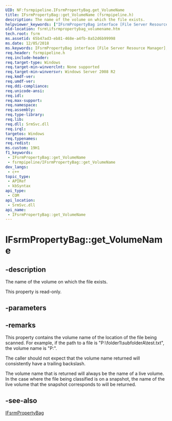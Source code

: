 ```yaml
---
UID: NF:fsrmpipeline.IFsrmPropertyBag.get_VolumeName
title: IFsrmPropertyBag::get_VolumeName (fsrmpipeline.h)
description: The name of the volume on which the file exists.
helpviewer_keywords: ["IFsrmPropertyBag interface [File Server Resource Manager]","VolumeName property","IFsrmPropertyBag.VolumeName","IFsrmPropertyBag.get_VolumeName","IFsrmPropertyBag::VolumeName","IFsrmPropertyBag::get_VolumeName","VolumeName property [File Server Resource Manager]","VolumeName property [File Server Resource Manager]","IFsrmPropertyBag interface","fs.ifsrmpropertybag_volumename","fsrm.ifsrmpropertybag_volumename","fsrmpipeline/IFsrmPropertyBag::VolumeName","fsrmpipeline/IFsrmPropertyBag::get_VolumeName","get_VolumeName"]
old-location: fsrm\ifsrmpropertybag_volumename.htm
tech.root: fsrm
ms.assetid: 65b47ad3-eb81-468e-a4fb-8a52d6b99998
ms.date: 12/05/2018
ms.keywords: IFsrmPropertyBag interface [File Server Resource Manager],VolumeName property, IFsrmPropertyBag.VolumeName, IFsrmPropertyBag.get_VolumeName, IFsrmPropertyBag::VolumeName, IFsrmPropertyBag::get_VolumeName, VolumeName property [File Server Resource Manager], VolumeName property [File Server Resource Manager],IFsrmPropertyBag interface, fs.ifsrmpropertybag_volumename, fsrm.ifsrmpropertybag_volumename, fsrmpipeline/IFsrmPropertyBag::VolumeName, fsrmpipeline/IFsrmPropertyBag::get_VolumeName, get_VolumeName
req.header: fsrmpipeline.h
req.include-header: 
req.target-type: Windows
req.target-min-winverclnt: None supported
req.target-min-winversvr: Windows Server 2008 R2
req.kmdf-ver: 
req.umdf-ver: 
req.ddi-compliance: 
req.unicode-ansi: 
req.idl: 
req.max-support: 
req.namespace: 
req.assembly: 
req.type-library: 
req.lib: 
req.dll: SrmSvc.dll
req.irql: 
targetos: Windows
req.typenames: 
req.redist: 
ms.custom: 19H1
f1_keywords:
 - IFsrmPropertyBag::get_VolumeName
 - fsrmpipeline/IFsrmPropertyBag::get_VolumeName
dev_langs:
 - c++
topic_type:
 - APIRef
 - kbSyntax
api_type:
 - COM
api_location:
 - SrmSvc.dll
api_name:
 - IFsrmPropertyBag::get_VolumeName
---
```


# IFsrmPropertyBag::get_VolumeName


## -description

The name of the volume on which the file exists.

This property is read-only.

## -parameters

## -remarks

This property contains the volume name of the location of the file being scanned. For example, if the path to a file is "P:\folder1\subfolderA\test.txt", the volume name is "P:\".

The caller should not expect that the volume name returned will consistently have a trailing backslash.

The volume name that is returned will always be the name of a live volume. In the case where the file being classified is on a snapshot, the name of the live volume that the snapshot corresponds to will be returned.

## -see-also

<a href="/previous-versions/windows/desktop/api/fsrmpipeline/nn-fsrmpipeline-ifsrmpropertybag">IFsrmPropertyBag</a>

